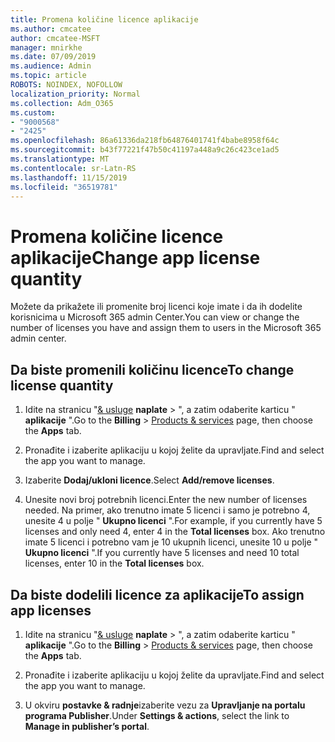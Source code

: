 ```yaml
---
title: Promena količine licence aplikacije
ms.author: cmcatee
author: cmcatee-MSFT
manager: mnirkhe
ms.date: 07/09/2019
ms.audience: Admin
ms.topic: article
ROBOTS: NOINDEX, NOFOLLOW
localization_priority: Normal
ms.collection: Adm_O365
ms.custom:
- "9000568"
- "2425"
ms.openlocfilehash: 86a61336da218fb64876401741f4babe8958f64c
ms.sourcegitcommit: b43f77221f47b50c41197a448a9c26c423ce1ad5
ms.translationtype: MT
ms.contentlocale: sr-Latn-RS
ms.lasthandoff: 11/15/2019
ms.locfileid: "36519781"
---
```

# <a name="change-app-license-quantity"></a><span data-ttu-id="9bd6e-102">Promena količine licence aplikacije</span><span class="sxs-lookup"><span data-stu-id="9bd6e-102">Change app license quantity</span></span>

<span data-ttu-id="9bd6e-103">Možete da prikažete ili promenite broj licenci koje imate i da ih dodelite korisnicima u Microsoft 365 admin Center.</span><span class="sxs-lookup"><span data-stu-id="9bd6e-103">You can view or change the number of licenses you have and assign them to users in the Microsoft 365 admin center.</span></span> 

## <a name="to-change-license-quantity"></a><span data-ttu-id="9bd6e-104">Da biste promenili količinu licence</span><span class="sxs-lookup"><span data-stu-id="9bd6e-104">To change license quantity</span></span>

1. <span data-ttu-id="9bd6e-105">Idite na stranicu "[& usluge](https://go.microsoft.com/fwlink/p/?linkid=842054) **naplate** > ", a zatim odaberite karticu " **aplikacije** ".</span><span class="sxs-lookup"><span data-stu-id="9bd6e-105">Go to the **Billing** > [Products & services](https://go.microsoft.com/fwlink/p/?linkid=842054) page, then choose the **Apps** tab.</span></span>

2. <span data-ttu-id="9bd6e-106">Pronađite i izaberite aplikaciju u kojoj želite da upravljate.</span><span class="sxs-lookup"><span data-stu-id="9bd6e-106">Find and select the app you want to manage.</span></span>  

3. <span data-ttu-id="9bd6e-107">Izaberite **Dodaj/ukloni licence**.</span><span class="sxs-lookup"><span data-stu-id="9bd6e-107">Select **Add/remove licenses**.</span></span>

4. <span data-ttu-id="9bd6e-108">Unesite novi broj potrebnih licenci.</span><span class="sxs-lookup"><span data-stu-id="9bd6e-108">Enter the new number of licenses needed.</span></span> <span data-ttu-id="9bd6e-109">Na primer, ako trenutno imate 5 licenci i samo je potrebno 4, unesite 4 u polje " **Ukupno licenci** ".</span><span class="sxs-lookup"><span data-stu-id="9bd6e-109">For example, if you currently have 5 licenses and only need 4, enter 4 in the **Total licenses** box.</span></span> <span data-ttu-id="9bd6e-110">Ako trenutno imate 5 licenci i potrebno vam je 10 ukupnih licenci, unesite 10 u polje " **Ukupno licenci** ".</span><span class="sxs-lookup"><span data-stu-id="9bd6e-110">If you currently have 5 licenses and need 10 total licenses, enter 10 in the **Total licenses** box.</span></span>

## <a name="to-assign-app-licenses"></a><span data-ttu-id="9bd6e-111">Da biste dodelili licence za aplikacije</span><span class="sxs-lookup"><span data-stu-id="9bd6e-111">To assign app licenses</span></span>

1. <span data-ttu-id="9bd6e-112">Idite na stranicu "[& usluge](https://go.microsoft.com/fwlink/p/?linkid=842054) **naplate** > ", a zatim odaberite karticu " **aplikacije** ".</span><span class="sxs-lookup"><span data-stu-id="9bd6e-112">Go to the **Billing** > [Products & services](https://go.microsoft.com/fwlink/p/?linkid=842054) page, then choose the **Apps** tab.</span></span>

2. <span data-ttu-id="9bd6e-113">Pronađite i izaberite aplikaciju u kojoj želite da upravljate.</span><span class="sxs-lookup"><span data-stu-id="9bd6e-113">Find and select the app you want to manage.</span></span>  

3. <span data-ttu-id="9bd6e-114">U okviru **postavke & radnje**izaberite vezu za **Upravljanje na portalu programa Publisher**.</span><span class="sxs-lookup"><span data-stu-id="9bd6e-114">Under **Settings & actions**, select the link to **Manage in publisher’s portal**.</span></span>